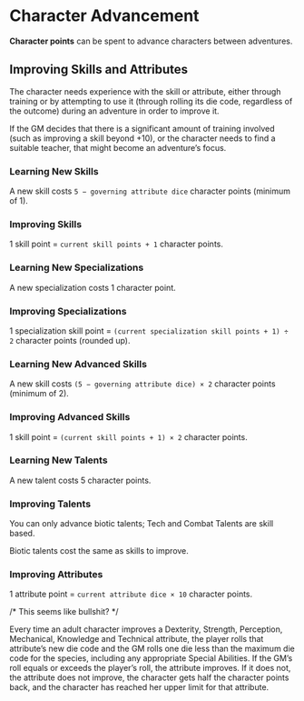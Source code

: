 # Character Advancement

**Character points** can be spent to advance characters between adventures.

## Improving Skills and Attributes

The character needs experience with the skill or attribute, either through training or by attempting to use it (through
rolling its die code, regardless of the outcome) during an adventure in order to improve it.

If the GM decides that there is a significant amount of training involved (such as improving a skill beyond +10), or the
character needs to find a suitable teacher, that might become an adventure’s focus.

### Learning New Skills

A new skill costs `5 − governing attribute dice` character points (minimum of 1).

### Improving Skills

1 skill point = `current skill points + 1` character points.

### Learning New Specializations

A new specialization costs 1 character point.

### Improving Specializations

1 specialization skill point = `(current specialization skill points + 1) ÷ 2` character points (rounded up).

### Learning New Advanced Skills

A new skill costs `(5 − governing attribute dice) × 2` character points (minimum of 2).

### Improving Advanced Skills

1 skill point = `(current skill points + 1) × 2` character points.

### Learning New Talents

A new talent costs 5 character points.

### Improving Talents

You can only advance biotic talents; Tech and Combat Talents are skill based.

Biotic talents cost the same as skills to improve.

### Improving Attributes

1 attribute point = `current attribute dice × 10` character points.

/* This seems like bullshit? */

Every time an adult character improves a Dexterity, Strength, Perception, Mechanical, Knowledge and Technical attribute,
the player rolls that attribute’s new die code and the GM rolls one die less than the maximum die code for the species,
including any appropriate Special Abilities. If the GM’s roll equals or exceeds the player’s roll, the attribute
improves. If it does not, the attribute does not improve, the character gets half the character points back, and the
character has reached her upper limit for that attribute.

